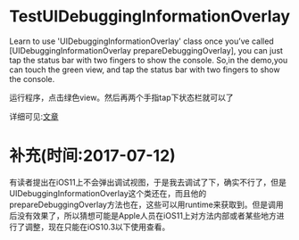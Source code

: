 # TestUIDebuggingInformationOverlay
Learn to use 'UIDebuggingInformationOverlay' class
once you’ve called [UIDebuggingInformationOverlay prepareDebuggingOverlay], you can just tap the status bar with two fingers to show the console.
So,in the demo,you can touch the green view, and tap the status bar with two fingers to show the console.

运行程序，点击绿色view。然后再两个手指tap下状态栏就可以了

详细可见:[文章](http://www.jianshu.com/p/a228cafd418f)

# 补充(时间:2017-07-12)

有读者提出在iOS11上不会弹出调试视图，于是我去调试了下，确实不行了，但是UIDebuggingInformationOverlay这个类还在，而且他的prepareDebuggingOverlay方法也在，这些可以用runtime来获取到。但是调用后没有效果了，所以猜想可能是Apple人员在iOS11上对方法内部或者某些地方进行了调整，现在只能在iOS10.3以下使用查看。

